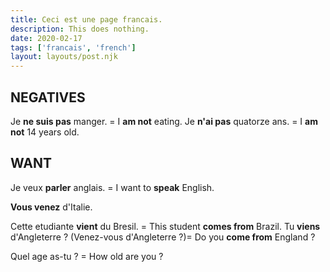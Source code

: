 ```yaml
---
title: Ceci est une page francais.
description: This does nothing.
date: 2020-02-17
tags: ['francais', 'french']
layout: layouts/post.njk
---
```


## NEGATIVES
Je <b>ne suis pas</b> manger. = I <b>am not</b> eating.
Je <b>n'ai pas</b> quatorze ans. = I <b>am not</b> 14 years old.

## WANT
Je veux <b>parler</b> anglais. = I want to <b>speak</b> English.

<b>Vous venez</b> d'Italie. 

Cette etudiante <b>vient</b> du Bresil. = This student <b>comes from</b> Brazil.
Tu <b>viens</b> d'Angleterre ? (Venez-vous d'Angleterre ?)= Do you <b>come from</b> England ?

Quel age as-tu ? = How old are you ?
